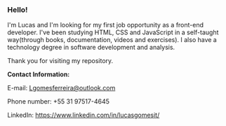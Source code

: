 ### Hello!

<!--
**lucasgomesit/lucasgomesit** is a ✨ _special_ ✨ repository because its `README.md` (this file) appears on your GitHub profile.

Here are some ideas to get you started:

- 🔭 I’m currently working on ...
- 🌱 I’m currently learning ...
- 👯 I’m looking to collaborate on ...
- 🤔 I’m looking for help with ...
- 💬 Ask me about ...
- 📫 How to reach me: ...
- 😄 Pronouns: ...
- ⚡ Fun fact: ...
-->

I'm Lucas and I'm looking for my first job opportunity as a front-end developer. I've been studying HTML, CSS and JavaScript in a self-taught way(through books, documentation, videos and exercises). I also have a technology degree in software development and analysis.

Thank you for visiting my repository. 



<strong>Contact Information:</strong>

E-mail: Lgomesferreira@outlook.com

Phone number: +55 31 97517-4645

LinkedIn: https://www.linkedin.com/in/lucasgomesit/


